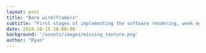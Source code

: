 ```yaml
---
layout: post
title: "Bare wire(frame)s"
subtitle: "First stages of implementing the software rendering, week ending 2024-10-15"
date: 2024-10-15 18:00:00
background: '/assets/images/missing_texture.png'
author: "Ryan"
---
```


